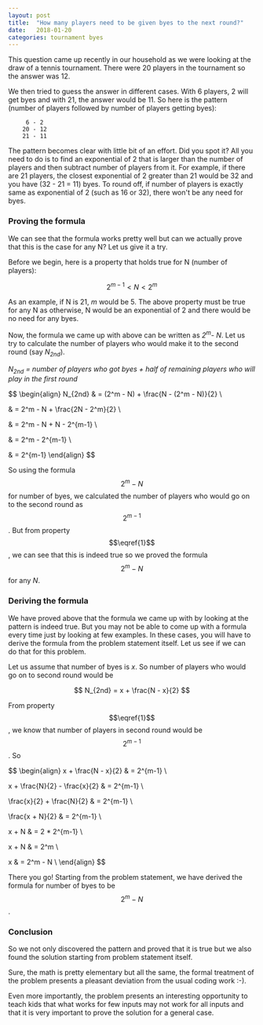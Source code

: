```yaml
---
layout: post
title:  "How many players need to be given byes to the next round?"
date:   2018-01-20
categories: tournament byes
---
```


This question came up recently in our household as we were looking at
the draw of a tennis tournament. There were 20 players in the
tournament so the answer was 12.

We then tried to guess the answer in different cases. With 6 players, 2
will get byes and with 21, the answer would be 11. So here is the
pattern (number of players followed by number of players getting
byes):

```
     6 - 2
    20 - 12
    21 - 11
```

The pattern becomes clear with little bit of an effort. Did you spot
it? All you need to do is to find an exponential of 2 that is larger
than the number of players and then subtract number of players from
it. For example, if there are 21 players, the closest exponential of 2
greater than 21 would be 32 and you have (32 - 21 = 11) byes. To round
off, if number of players is exactly same as exponential of 2 (such as
16 or 32), there won't be any need for byes.

### Proving the formula

We can see that the formula works pretty well but can we actually
prove that this is the case for any N? Let us give it a try.

Before we begin, here is a property that holds true for N (number of
players):

$$2^{m-1} < N < 2^m\tag{1}\label{1}$$

As an example, if N is 21, *m* would be 5. The above property must be
true for any N as otherwise, N would be an exponential of 2 and there
would be no need for any byes.

Now, the formula we came up with above can be written as
*2<sup>m</sup>- N*.  Let us try to calculate the number of players who
would make it to the second round (say *N<sub>2nd</sub>*).

*N<sub>2nd</sub> = number of players who got byes + half of remaining
                           players who will play in the first round*

$$
\begin{align}
N_{2nd} & = (2^m - N) + \frac{N - (2^m - N)}{2} \\

& = 2^m - N + \frac{2N - 2^m}{2} \\

& = 2^m - N + N - 2^{m-1} \\

& = 2^m - 2^{m-1} \\

& = 2^{m-1}
\end{align}
$$

So using the formula $$2^m - N$$ for number of byes, we calculated the
number of players who would go on to the second round as
$$2^{m-1}$$. But from property $$\eqref{1}$$, we can see that this is
indeed true so we proved the formula $$2^m - N$$ for any *N*.

### Deriving the formula

We have proved above that the formula we came up with by looking at
the pattern is indeed true. But you may not be able to come up with a
formula every time just by looking at few examples. In these cases,
you will have to derive the formula from the problem statement
itself. Let us see if we can do that for this problem.

Let us assume that number of byes is *x*. So number of players who
would go on to second round would be 

$$
N_{2nd} = x + \frac{N - x}{2}
$$

From property $$\eqref{1}$$, we know that number of players in
second round would be $$2^{m-1}$$. So

$$
\begin{align}
x + \frac{N - x}{2} & = 2^{m-1} \\

x + \frac{N}{2} - \frac{x}{2} & = 2^{m-1} \\

\frac{x}{2} + \frac{N}{2} & = 2^{m-1} \\

\frac{x + N}{2} & = 2^{m-1} \\

x + N & = 2 * 2^{m-1} \\

x + N & = 2^m \\

x & = 2^m - N \\
\end{align}
$$

There you go! Starting from the problem statement, we have derived
the formula for number of byes to be $$2^m - N$$.

### Conclusion

So we not only discovered the pattern and proved that it is true but we
also found the solution starting from problem statement itself.

Sure, the math is pretty elementary but all the same, the formal
treatment of the problem presents a pleasant deviation from the usual
coding work :-).

Even more importantly, the problem presents an interesting
opportunity to teach kids that what works for few inputs may not work
for all inputs and that it is very important to prove the solution for
a general case.
